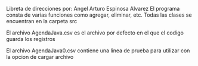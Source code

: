 Libreta de direcciones por: Angel Arturo Espinosa Alvarez
El programa consta de varias funciones como agregar, eliminar, etc.
Todas las clases se encuentran en la carpeta src

El archivo AgendaJava.csv es el archivo por defecto en el que el codigo guarda los registros 

El archivo AgendaJava0.csv contiene una linea de prueba para utilizar con la opcion de cargar archivo
